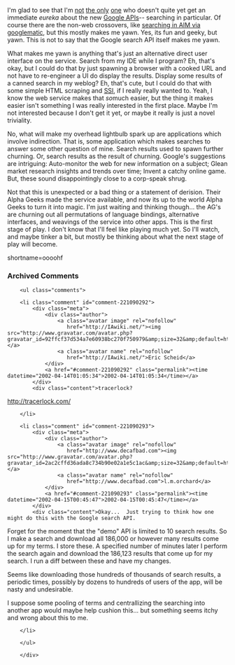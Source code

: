 <p>I'm glad to see that I'm <a href="http://www.metafilter.com/mefi/16286">not</a> <a href="http://mikel.org/2002_04_07_mikelarch.html#75326362">the only</a> <a href="http://aaronland.info/weblog">one</a> who doesn't quite yet get an immediate <i>eureka</i> about the new <a href="http://www.google.com/apis">Google APIs</a>-- searching in particular.  Of course there are the non-web crossovers, like <a href="http://www.interconnected.org/home/more/googlematic.gif">searching in AIM via googlematic</a>, but this mostly makes me yawn.  Yes, its fun and geeky, but yawn.  This is not to say that the Google search API itself makes me yawn.</p>
<p>What makes me yawn is anything that's just an alternative direct user interface on the service.  Search from my IDE while I program?  Eh, that's okay, but I could do that by just spawning a browser with a cooked URL and not have to re-engineer a UI do display the results.  Display some results of a canned search in my weblog?  Eh, that's cute, but I could do that with some simple HTML scraping and <a href="http://www.decafbad.com/twiki/bin/view/Main/SSI">SSI</a>, if I really really wanted to.  Yeah, I know the web service makes that <i>so</i>much easier, but the thing it makes easier isn't something I was really interested in the first place.  Maybe I'm not interested because I don't get it yet, or maybe it really is just a novel triviality.</p>
<p>No, what will make my overhead lightbulb spark up are applications which involve indirection.  That is, some application which makes searches to answer some other question of mine.  Search results used to spawn further churning.  Or, search results as the result of churning.  Google's suggestions are intriguing: Auto-monitor the web for new information on a subject; Glean market research insights and trends over time; Invent a catchy online game.  But, these sound disappointingly close to a corp-speak shrug.  </p>
<p>Not that this is unexpected or a bad thing or a statement of derision.  Their Alpha Geeks made the service available, and now its up to the world Alpha Geeks to turn it into magic.  I'm just waiting and thinking though...  the AG's are churning out all permutations of language bindings, alternative interfaces, and weavings of the service into other apps.  This is the first stage of play.  I don't know that I'll feel like playing much yet.  So I'll watch, and maybe tinker a bit, but mostly be thinking about what the next stage of play will become.</p>
<!--more-->
shortname=oooohf

<div id="comments" class="comments archived-comments">
            <h3>Archived Comments</h3>
            
        <ul class="comments">
            
        <li class="comment" id="comment-221090292">
            <div class="meta">
                <div class="author">
                    <a class="avatar image" rel="nofollow" 
                       href="http://IAwiki.net/"><img src="http://www.gravatar.com/avatar.php?gravatar_id=92ffcf37d534a7e60938bc270f750979&amp;size=32&amp;default=http://mediacdn.disqus.com/1320279820/images/noavatar32.png"/></a>
                    <a class="avatar name" rel="nofollow" 
                       href="http://IAwiki.net/">Eric Scheid</a>
                </div>
                <a href="#comment-221090292" class="permalink"><time datetime="2002-04-14T01:05:34">2002-04-14T01:05:34</time></a>
            </div>
            <div class="content">tracerlock?

http://tracerlock.com/</div>
            
        </li>
    
        <li class="comment" id="comment-221090293">
            <div class="meta">
                <div class="author">
                    <a class="avatar image" rel="nofollow" 
                       href="http://www.decafbad.com"><img src="http://www.gravatar.com/avatar.php?gravatar_id=2ac2cffd36ada8c734b90e02a1e5c1ac&amp;size=32&amp;default=http://mediacdn.disqus.com/1320279820/images/noavatar32.png"/></a>
                    <a class="avatar name" rel="nofollow" 
                       href="http://www.decafbad.com">l.m.orchard</a>
                </div>
                <a href="#comment-221090293" class="permalink"><time datetime="2002-04-15T00:45:47">2002-04-15T00:45:47</time></a>
            </div>
            <div class="content">Okay...  Just trying to think how one might do this with the Google search API.

Forget for the moment that the "demo" API is limited to 10 search results.  So I make a search and download all 186,000 or however many results come up for my terms.  I store these.  A specified number of minutes later I perform the search again and download the 186,123 results that come up for my search.  I run a diff between these and have my changes.

Seems like downloading those hundreds of thousands of search results, a periodic times, possibly by dozens to hundreds of users of the app, will be nasty and undesirable.

I suppose some pooling of terms and centrallizing the searching into another app would maybe help cushion this...  but something seems itchy and wrong about this to me.</div>
            
        </li>
    
        </ul>
    
        </div>
    